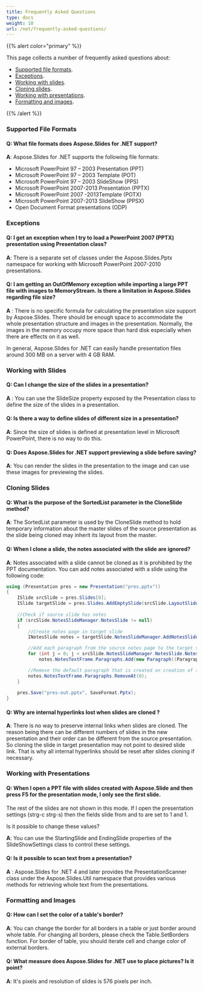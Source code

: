 ```yaml
---
title: Frequently Asked Questions
type: docs
weight: 10
url: /net/frequently-asked-questions/
---
```


{{% alert color="primary" %}} 

This page collects a number of frequently asked questions about:

- [Supported file formats](/slides/net/frequently-asked-questions/).
- [Exceptions](/slides/net/frequently-asked-questions/).
- [Working with slides](/slides/net/frequently-asked-questions/).
- [Cloning slides](/slides/net/frequently-asked-questions/).
- [Working with presentations](/slides/net/frequently-asked-questions/).
- [Formatting and images](/slides/net/frequently-asked-questions/).

{{% /alert %}} 
### **Supported File Formats**
#### **Q: What file formats does Aspose.Slides for .NET support?**
**A**: Aspose.Slides for .NET supports the following file formats:

- Microsoft PowerPoint 97 – 2003 Presentation (PPT)
- Microsoft PowerPoint 97 – 2003 Template (POT)
- Microsoft PowerPoint 97 – 2003 SlideShow (PPS)
- Microsoft PowerPoint 2007-2013 Presentation (PPTX)
- Microsoft PowerPoint 2007 -2013Template (POTX)
- Microsoft PowerPoint 2007-2013 SlideShow (PPSX)
- Open Document Format presentations (ODP)
### **Exceptions**
#### **Q: I get an exception when I try to load a PowerPoint 2007 (PPTX) presentation using Presentation class?**
**A**: There is a separate set of classes under the Aspose.Slides.Pptx namespace for working with Microsoft PowerPoint 2007-2010 presentations.
#### **Q: I am getting an OutOfMemory exception while importing a large PPT file with images to MemoryStream. Is there a limitation in Aspose.Slides regarding file size?**
**A** : There is no specific formula for calculating the presentation size support by Aspose.Slides. There should be enough space to accommodate the whole presentation structure and images in the presentation. Normally, the images in the memory occupy more space than hard disk especially when there are effects on it as well.

In general, Aspose.Slides for .NET can easily handle presentation files around 300 MB on a server with 4 GB RAM.
### **Working with Slides**
#### **Q: Can I change the size of the slides in a presentation?**
**A** : You can use the SlideSize property exposed by the Presentation class to define the size of the slides in a presentation.
#### **Q: Is there a way to define slides of different size in a presentation?**
**A**: Since the size of slides is defined at presentation level in Microsoft PowerPoint, there is no way to do this.
#### **Q: Does Aspose.Slides for .NET support previewing a slide before saving?**
**A**: You can render the slides in the presentation to the image and can use these images for previewing the slides.
### **Cloning Slides**
#### **Q: What is the purpose of the SortedList parameter in the CloneSlide method?**
**A**: The SortedList parameter is used by the CloneSlide method to hold temporary information about the master slides of the source presentation as the slide being cloned may inherit its layout from the master.
#### **Q: When I clone a slide, the notes associated with the slide are ignored?**
**A**: Notes associated with a slide cannot be cloned as it is prohibited by the PPT documentation. You can add notes associated with a slide using the following code:

```csharp
using (Presentation pres = new Presentation("pres.pptx"))
{
    ISlide srcSlide = pres.Slides[0];
    ISlide targetSlide = pres.Slides.AddEmptySlide(srcSlide.LayoutSlide);
    
    //Check if source slide has notes
    if (srcSlide.NotesSlideManager.NotesSlide != null)
    {
        //Create notes page in target slide
        INotesSlide notes = targetSlide.NotesSlideManager.AddNotesSlide();

        //Add each paragraph from the source notes page to the target slide notes
        for (int j = 0; j < srcSlide.NotesSlideManager.NotesSlide.NotesTextFrame.Paragraphs.Count; j++)
            notes.NotesTextFrame.Paragraphs.Add(new Paragraph((Paragraph)srcSlide.NotesSlideManager.NotesSlide.NotesTextFrame.Paragraphs[j]));

        //Remove the default paragraph that is created on creation of the notes page
        notes.NotesTextFrame.Paragraphs.RemoveAt(0);
    }
    
    pres.Save("pres-out.pptx", SaveFormat.Pptx);
}
```

#### **Q: Why are internal hyperlinks lost when slides are cloned ?**
**A**: There is no way to preserve internal links when slides are cloned. The reason being there can be different numbers of slides in the new presentation and their order can be different from the source presentation. So cloning the slide in target presentation may not point to desired slide link. That is why all internal hyperlinks should be reset after slides cloning if necessary.

### **Working with Presentations**
#### **Q: When I open a PPT file with slides created with Aspose.Slide and then press F5 for the presentation mode, I only see the first slide.**
The rest of the slides are not shown in this mode. If I open the presentation settings (strg-c strg-s) then the fields slide from and to are set to 1 and 1.

Is it possible to change these values?

**A**: You can use the StartingSlide and EndingSlide properties of the SlideShowSettings class to control these settings.
#### **Q: Is it possible to scan text from a presentation?**
**A** : Aspose.Slides for .NET 4 and later provides the PresentationScanner class under the Aspose.Slides.Util namespace that provides various methods for retrieving whole text from the presentations.
### **Formatting and Images**
#### **Q: How can I set the color of a table's border?**
**A**: You can change the border for all borders in a table or just border around whole table. For changing all borders, please check the Table.SetBorders function. For border of table, you should iterate cell and change color of external borders.
#### **Q: What measure does Aspose.Slides for .NET use to place pictures? Is it point?**
**A**: It's pixels and resolution of slides is 576 pixels per inch.
